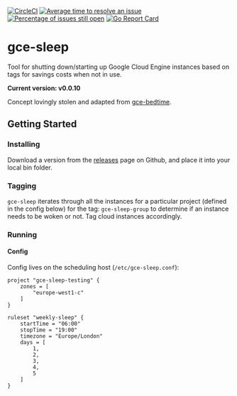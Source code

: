 [![CircleCI](https://circleci.com/gh/domudall/gce-sleep.svg?style=svg)](https://circleci.com/gh/domudall/gce-sleep) [![Average time to resolve an issue](http://isitmaintained.com/badge/resolution/domudall/gce-sleep.svg)](http://isitmaintained.com/project/domudall/gce-sleep "Average time to resolve an issue") [![Percentage of issues still open](http://isitmaintained.com/badge/open/domudall/gce-sleep.svg)](http://isitmaintained.com/project/domudall/gce-sleep "Percentage of issues still open") [![Go Report Card](https://goreportcard.com/badge/github.com/domudall/gce-sleep)](https://goreportcard.com/report/github.com/domudall/gce-sleep)
# gce-sleep

Tool for shutting down/starting up Google Cloud Engine instances based on tags for savings costs when not in use.

**Current version: v0.0.10**

Concept lovingly stolen and adapted from [gce-bedtime](https://github.com/lbn/gce-bedtime).

## Getting Started

### Installing

Download a version from the [releases](https://github.com/domudall/gce-sleep/releases) page on Github, and place it into your local bin folder.

### Tagging

`gce-sleep` iterates through all the instances for a particular project (defined in the config below) for the tag: `gce-sleep-group` to determine if an instance needs to be woken or not. Tag cloud instances accordingly.

### Running

#### Config

Config lives on the scheduling host (`/etc/gce-sleep.conf`):

```hcl
project "gce-sleep-testing" {
	zones = [
		"europe-west1-c"
	]
}

ruleset "weekly-sleep" {
	startTime = "06:00"
	stopTime = "19:00"
	timezone = "Europe/London"
	days = [
		1,
		2,
		3,
		4,
		5
	]
}
```
